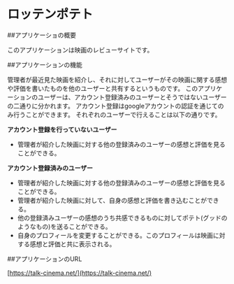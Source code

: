 # ロッテンポテト

##アプリケーショの概要

このアプリケーションは映画のレビューサイトです。

##アプリケーションの機能

管理者が最近見た映画を紹介し、それに対してユーザーがその映画に関する感想や評価を書いたものを他のユーザーと共有するというものです。
このアプリケーションのユーザーは、アカウント登録済みのユーザーとそうではないユーザーの二通りに分かれます。
アカウント登録はgoogleアカウントの認証を通じてのみ行うことができます。
それぞれのユーザーで行えることは以下の通りです。

**アカウント登録を行っていないユーザー**
- 管理者が紹介した映画に対する他の登録済みのユーザーの感想と評価を見ることができる。

**アカウント登録済みのユーザー**
- 管理者が紹介した映画に対する他の登録済みのユーザーの感想と評価を見ることができる。
- 管理者が紹介した映画に対して、自身の感想と評価を書き込むことができる。
- 他の登録済みユーザーの感想のうち共感できるものに対してポテト(グッドのようなもの)を送ることができる。
- 自身のプロフィールを変更することができる。このプロフィールは映画に対する感想と評価と共に表示される。


##アプリケーションのURL

[https://talk-cinema.net/](https://talk-cinema.net/)

